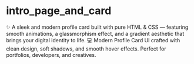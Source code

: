 # intro_page_and_card
✨ A sleek and modern profile card built with pure HTML &amp; CSS — featuring smooth animations, a glassmorphism effect, and a gradient aesthetic that brings your digital identity to life. 💻 Modern Profile Card UI crafted with clean design, soft shadows, and smooth hover effects. Perfect for portfolios, developers, and creatives.
